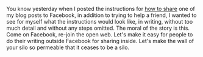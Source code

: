 You know yesterday when I posted the instructions for <a href="http://scripting.com/2020/01/06/153015.html?title=sharingOnFacebook">how to share</a> one of my blog posts to Facebook, in addition to trying to help a friend, I wanted to see for myself what the instructions would look like, in writing, without too much detail and without any steps omitted. The moral of the story is this. Come on Facebook, re-join the open web. Let's make it easy for people to do their writing outside Facebook for sharing inside. Let's make the wall of your silo so permeable that it ceases to be a silo. 

